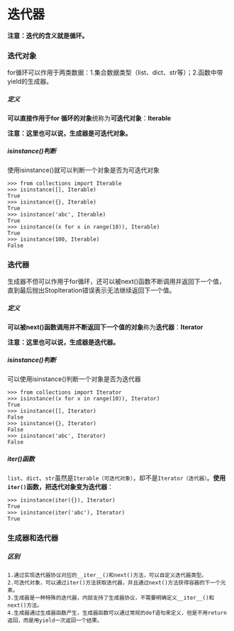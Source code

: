 # 迭代器

**注意：迭代的含义就是循环。**

### 迭代对象

for循环可以作用于两类数据：1.集合数据类型（list、dict、str等）；2.函数中带yield的生成器。

##### 定义

**可以直接作用于for 循环的对象**统称为**可迭代对象**：**Iterable**

**注意：这里也可以说，生成器是可迭代对象。**

##### isinstance()判断

使用isinstance()就可以判断一个对象是否为可迭代对象

```
>>> from collections import Iterable
>>> isinstance([], Iterable)
True
>>> isinstance({}, Iterable)
True
>>> isinstance('abc', Iterable)
True
>>> isinstance((x for x in range(10)), Iterable)
True
>>> isinstance(100, Iterable)
False
```

### 迭代器

生成器不但可以作用于for循环，还可以被next()函数不断调用并返回下一个值，直到最后抛出StopIteration错误表示无法继续返回下一个值。

##### 定义

**可以被next()函数调用并不断返回下一个值的对象**称为**迭代器**：**Iterator**

**注意：这里也可以说，生成器是迭代器。**

##### isinstance()判断

可以使用isinstance()判断一个对象是否为迭代器

```
>>> from collections import Iterator
>>> isinstance((x for x in range(10)), Iterator)
True
>>> isinstance([], Iterator)
False
>>> isinstance({}, Iterator)
False
>>> isinstance('abc', Iterator)
False
```

##### iter()函数

`list`、`dict`、`str`虽然是`Iterable（可迭代对象）`，却不是`Iterator（迭代器）`。**使用`iter()`函数，把迭代对象变为迭代器**：

```
>>> isinstance(iter({}), Iterator)
True
>>> isinstance(iter('abc'), Iterator)
True
```

### 生成器和迭代器

##### 区别

```
1.通过实现迭代器协议对应的__iter__()和next()方法，可以自定义迭代器类型。
2.可迭代对象，可以通过iter()方法获取迭代器，并且通过next()方法获得容器的下一个元素。
3.生成器是一种特殊的迭代器，内部支持了生成器协议，不需要明确定义__iter__()和next()方法。
4.生成器通过生成器函数产生，生成器函数可以通过常规的def语句来定义，但是不用return返回，而是用yield一次返回一个结果。
```


